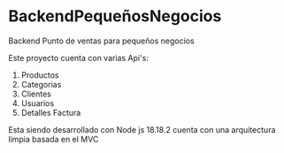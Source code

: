 # BackendPequeñosNegocios

Backend Punto de ventas para pequeños negocios

Este proyecto cuenta con varias Api's:

1. Productos
2. Categorias
3. Clientes
4. Usuarios
5. Detalles Factura

Esta siendo desarrollado con Node js 18.18.2 cuenta con una arquitectura limpia basada en el  MVC 
